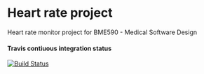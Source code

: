 # Heart rate project
Heart rate monitor project for BME590 - Medical Software Design

#### Travis contiuous integration status
[![Build Status](https://travis-ci.org/travis-ci/travis-web.svg?branch=master)](https://travis-ci.org/travis-ci/travis-web)